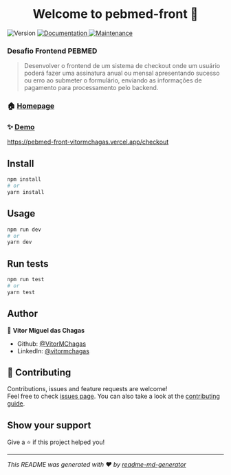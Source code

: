 <h1 align="center">Welcome to pebmed-front 👋</h1>
<p>
  <img alt="Version" src="https://img.shields.io/badge/version-1.5.0-blue.svg?cacheSeconds=2592000" />
  <a href="https://github.com/VitorMChagas/pebmed-front#readme" target="_blank">
    <img alt="Documentation" src="https://img.shields.io/badge/documentation-yes-brightgreen.svg" />
  </a>
  <a href="https://github.com/VitorMChagas/pebmed-front/graphs/commit-activity" target="_blank">
    <img alt="Maintenance" src="https://img.shields.io/badge/Maintained%3F-yes-green.svg" />
  </a>
</p>

### Desafio Frontend PEBMED
> Desenvolver o frontend de um sistema de checkout onde um usuário poderá fazer uma assinatura anual ou mensal apresentando sucesso ou erro ao submeter o formulário, enviando as informações de pagamento para processamento pelo backend.

### 🏠 [Homepage](https://github.com/VitorMChagas/pebmed-front#readme)

### ✨ [Demo](https://pebmed-front-vitormchagas.vercel.app/checkout)
https://pebmed-front-vitormchagas.vercel.app/checkout
## Install

```sh
npm install
# or
yarn install
```

## Usage

```sh
npm run dev
# or
yarn dev
```

## Run tests

```sh
npm run test
# or
yarn test
```

## Author

👤 **Vitor Miguel das Chagas**

* Github: [@VitorMChagas](https://github.com/VitorMChagas)
* LinkedIn: [@vitormchagas](https://www.linkedin.com/in/vitormchagas/)

## 🤝 Contributing

Contributions, issues and feature requests are welcome!<br />Feel free to check [issues page](https://github.com/VitorMChagas/pebmed-front/issues). You can also take a look at the [contributing guide](https://github.com/VitorMChagas/pebmed-front/blob/master/CONTRIBUTING.md).

## Show your support

Give a ⭐️ if this project helped you!

***
_This README was generated with ❤️ by [readme-md-generator](https://github.com/kefranabg/readme-md-generator)_
